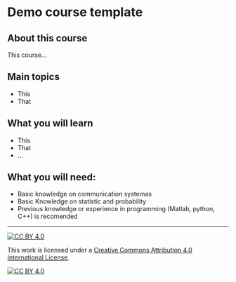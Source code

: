 # Demo course template
## About this course
This course...

## Main topics
* This
* That

## What you will learn
* This
* That
* ...

## What you will need:
* Basic knowledge on communication systemas
* Basic Knowledge on statistic and probability
* Previous knowledge or experience in programming (Matlab, python, C++) is recomended 


***
[![CC BY 4.0][cc-by-shield]][cc-by]

This work is licensed under a
[Creative Commons Attribution 4.0 International License][cc-by].

[![CC BY 4.0][cc-by-image]][cc-by]

[cc-by]: http://creativecommons.org/licenses/by/4.0/
[cc-by-image]: https://i.creativecommons.org/l/by/4.0/88x31.png
[cc-by-shield]: https://img.shields.io/badge/License-CC%20BY%204.0-lightgrey.svg
